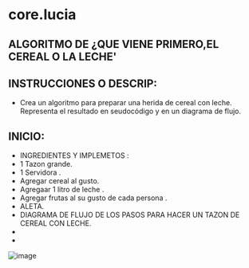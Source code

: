 # core.lucia
## ALGORITMO  DE  ¿QUE VIENE PRIMERO,EL CEREAL O LA  LECHE'
## INSTRUCCIONES O DESCRIP:
*  Crea un algoritmo para preparar una herida de cereal con leche. Representa el resultado en seudocódigo y en un diagrama de flujo.
## INICIO:
*  INGREDIENTES  Y IMPLEMETOS :
*  1 Tazon grande. 
*  1 Servidora .
*  Agregar  cereal al gusto.
*  Agregaar  1 litro de leche .
*  Agregar frutas al su gusto de cada  persona .
*  ALETA.  
*  DIAGRAMA DE FLUJO  DE LOS PASOS PARA HACER UN TAZON  DE CEREAL CON LECHE.
*  
*  

![image](https://github.com/luciaflortop/core.lucia/assets/132409270/963ea889-e4d5-43df-b941-4522488df907)

